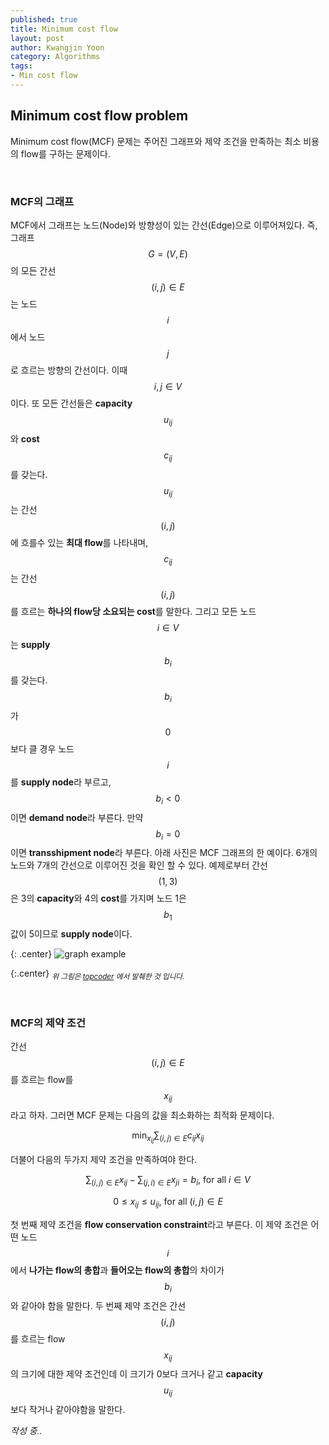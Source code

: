 ```yaml
---
published: true
title: Minimum cost flow
layout: post
author: Kwangjin Yoon
category: Algorithms
tags: 
- Min cost flow
---
```


## Minimum cost flow problem
Minimum cost flow(MCF) 문제는 주어진 그래프와 제약 조건을 만족하는 최소 비용의 flow를 구하는 문제이다.
<!-- more -->
<br>

### MCF의 그래프 
MCF에서 그래프는 노드(Node)와 방향성이 있는 간선(Edge)으로 이루어져있다. 즉, 그래프 $$G=(V,E)$$의 모든 간선 $$(i,j)\in E$$는 노드 $$i$$에서 노드$$j$$로 흐르는 방향의 간선이다. 이때 $$i,j \in V$$이다. 또 모든 간선들은 **capacity** $$u_{ij}$$와 **cost** $$c_{ij}$$를 갖는다. $$u_{ij}$$는 간선 $$(i,j)$$에 흐를수 있는 **최대 flow**를 나타내며, $$c_{ij}$$는 간선 $$(i,j)$$를 흐르는 **하나의 flow당 소요되는 cost**를 말한다. 그리고 모든 노드 $$i \in V$$는 **supply** $$b_{i}$$를 갖는다. $$b_{i}$$가 $$0$$보다 클 경우 노드 $$i$$를 **supply node**라 부르고, $$b_{i}<0$$이면 **demand node**라 부른다. 만약 $$b_{i}=0$$이면 **transshipment node**라 부른다. 아래 사진은 MCF 그래프의 한 예이다. 6개의 노드와 7개의 간선으로 이루어진 것을 확인 할 수 있다. 예제로부터 간선 $$(1,3)$$은 3의 **capacity**와 4의 **cost**를 가지며 노드 1은 $$b_{1}$$ 값이 5이므로 **supply node**이다. 

{: .center}
![graph example](http://community.topcoder.com/i/education/minimumCostFlow/Figure_1_1.png "graph example")

{:.center}
<sub>*위 그림은 [topcoder](https://www.topcoder.com/community/data-science/data-science-tutorials/minimum-cost-flow-part-one-key-concepts/) 에서 발췌한 것 입니다.*</sub>

<br>

### MCF의 제약 조건
간선 $$(i,j)\in E$$를 흐르는 flow를 $$x_{ij}$$라고 하자. 그러면 MCF 문제는 다음의 값을 최소화하는 최적화 문제이다.

$$ \min_{x_{ij}} \sum_{(i,j)\in E} c_{ij}x_{ij} $$  

더불어 다음의 두가지 제약 조건을 만족하여야 한다.

$$ \sum_{(i,j)\in E}x_{ij} - \sum_{(j,i)\in E}x_{ji} = b_{i} \text{, for all } i \in V $$

$$ 0 \leq x_{ij} \leq u_{ij} \text{, for all } (i,j)\in E $$

첫 번째 제약 조건을 **flow conservation constraint**라고 부른다. 이 제약 조건은 어떤 노드 $$i$$에서 **나가는 flow의 총합**과 **들어오는 flow의 총합**의 차이가 $$b_{i}$$와 같아야 함을 말한다. 두 번째 제약 조건은 간선 $$(i,j)$$를 흐르는 flow $$x_{ij}$$의 크기에 대한 제약 조건인데 이 크기가 0보다 크거나 같고 **capacity** $$u_{ij}$$보다 작거나 같아야함을 말한다.

*작성 중..*
